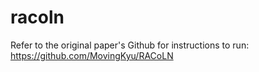 # racoln

Refer to the original paper's Github for instructions to run: https://github.com/MovingKyu/RACoLN
